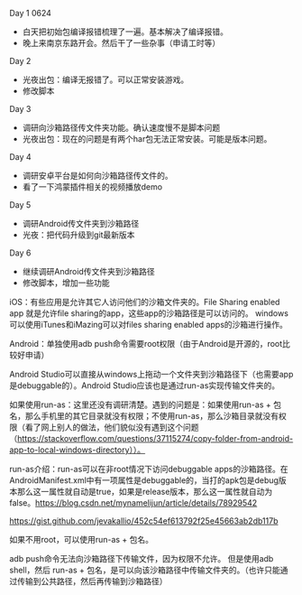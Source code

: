 Day 1 0624
* 白天把初始包编译报错梳理了一遍。基本解决了编译报错。
* 晚上来南京东路开会。然后干了一些杂事（申请工时等）

Day 2
* 光夜出包：编译无报错了。可以正常安装游戏。
* 修改脚本

Day 3
* 调研向沙箱路径传文件夹功能。确认速度慢不是脚本问题
* 光夜出包：现在的问题是有两个har包无法正常安装。可能是版本问题。

Day 4
* 调研安卓平台是如何向沙箱路径传文件的。
* 看了一下鸿蒙插件相关的视频播放demo

Day 5
* 调研Android传文件夹到沙箱路径
* 光夜：把代码升级到git最新版本

Day 6
* 继续调研Android传文件夹到沙箱路径
* 修改脚本，增加一些功能






iOS：有些应用是允许其它人访问他们的沙箱文件夹的。File Sharing enabled app 就是允许file sharing的app，这些app的沙箱路径是可以访问的。
windows可以使用iTunes和iMazing可以对files sharing enabled apps的沙箱进行操作。

Android：单独使用adb push命令需要root权限（由于Android是开源的，root比较好申请）

Android Studio可以直接从windows上拖动一个文件夹到沙箱路径下（也需要app是debuggable的）。Android Studio应该也是通过run-as实现传输文件夹的。

如果使用run-as：这里还没有调研清楚。遇到的问题是：如果使用run-as + 包名，那么手机里的其它目录就没有权限；不使用run-as，那么沙箱目录就没有权限（看了网上别人的做法，他们貌似没有遇到这个问题（https://stackoverflow.com/questions/37115274/copy-folder-from-android-app-to-local-windows-directory））。

run-as介绍：run-as可以在非root情况下访问debuggable apps的沙箱路径。在AndroidManifest.xml中有一项属性是debuggable的，当打的apk包是debug版本那么这一属性就自动是true，如果是release版本，那么这一属性就自动为false。https://blog.csdn.net/mynamelijun/article/details/78929542




https://gist.github.com/jevakallio/452c54ef613792f25e45663ab2db117b

如果不用root，可以使用run-as + 包名。



adb push命令无法向沙箱路径下传输文件，因为权限不允许。
但是使用adb shell，然后 run-as + 包名，是可以向该沙箱路径中传输文件夹的。（也许只能通过传输到公共路径，然后再传输到沙箱路径）

